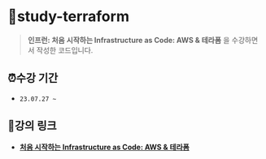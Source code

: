 # 📂study-terraform
> **인프런: 처음 시작하는 Infrastructure as Code: AWS & 테라폼** 을 수강하면서 작성한 코드입니다.

## ⏰수강 기간
- `23.07.27 ~ `

## 🔗강의 링크
- **[처음 시작하는 Infrastructure as Code: AWS & 테라폼](https://www.inflearn.com/course/%EB%8D%B0%EB%B8%8C%EC%98%B5%EC%8A%A4-%ED%85%8C%EB%9D%BC%ED%8F%BC-aws#)**